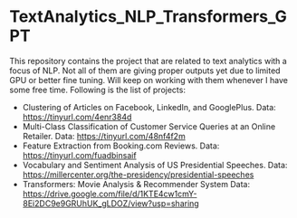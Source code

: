 # TextAnalytics_NLP_Transformers_GPT
This repository contains the project that are related to text analytics with a focus of NLP. Not all of them are giving proper outputs yet due to limited GPU or better fine tuning. Will keep on working with them whenever I have some free time. Following is the list of projects:
* Clustering of Articles on Facebook, LinkedIn, and GooglePlus. Data: https://tinyurl.com/4enr384d
* Multi-Class Classification of Customer Service Queries at an Online Retailer. Data: https://tinyurl.com/48nf4f2m
* Feature Extraction from Booking.com Reviews. Data: https://tinyurl.com/fuadbinsaif
* Vocabulary and Sentiment Analysis of US Presidential Speeches. Data: https://millercenter.org/the-presidency/presidential-speeches
* Transformers: Movie Analysis & Recommender System Data: https://drive.google.com/file/d/1KTE4cw1cmY-8Ei2DC9e9GRUhUK_gLDOZ/view?usp=sharing
